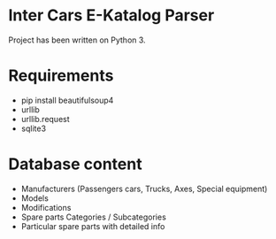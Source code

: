 # Inter Cars E-Katalog Parser

Project has been written on Python 3.

# Requirements
- pip install beautifulsoup4
- urllib
- urllib.request
- sqlite3


# Database content
- Manufacturers (Passengers cars, Trucks, Axes, Special equipment)
- Models
- Modifications
- Spare parts Categories / Subcategories
- Particular spare parts with detailed info
